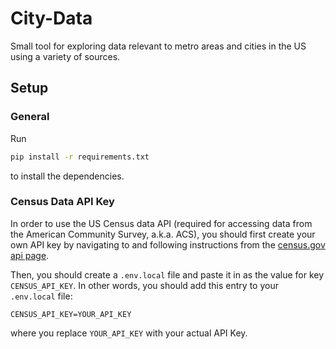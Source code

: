 # City-Data

Small tool for exploring data relevant to metro areas and cities in the US using a variety of sources.

## Setup

### General

Run

```bash
pip install -r requirements.txt
```

to install the dependencies.

### Census Data API Key

In order to use the US Census data API (required for accessing data from the American Community Survey, a.k.a. ACS), you should first create your own API key by navigating to and following instructions from the [census.gov api page](https://api.census.gov/data/key_signup.html).

Then, you should create a `.env.local` file and paste it in as the value for key `CENSUS_API_KEY`. In other words, you should add this entry to your `.env.local` file:

```.env
CENSUS_API_KEY=YOUR_API_KEY
```

where you replace `YOUR_API_KEY` with your actual API Key.
